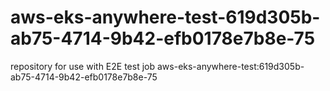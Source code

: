 # aws-eks-anywhere-test-619d305b-ab75-4714-9b42-efb0178e7b8e-75
repository for use with E2E test job aws-eks-anywhere-test:619d305b-ab75-4714-9b42-efb0178e7b8e-75
